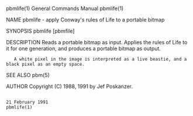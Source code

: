 pbmlife(1)                                                                               General Commands Manual                                                                               pbmlife(1)

NAME
       pbmlife - apply Conway's rules of Life to a portable bitmap

SYNOPSIS
       pbmlife [pbmfile]

DESCRIPTION
       Reads a portable bitmap as input.  Applies the rules of Life to it for one generation, and produces a portable bitmap as output.

       A white pixel in the image is interpreted as a live beastie, and a black pixel as an empty space.

SEE ALSO
       pbm(5)

AUTHOR
       Copyright (C) 1988, 1991 by Jef Poskanzer.

                                                                                             21 February 1991                                                                                  pbmlife(1)
